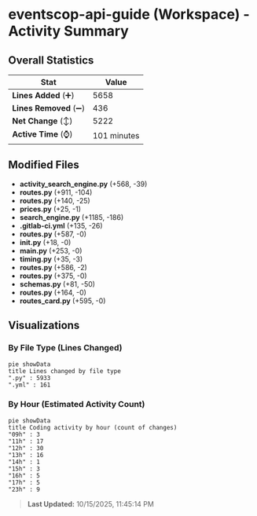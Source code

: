 # eventscop-api-guide (Workspace) - Activity Summary 

## Overall Statistics

| Stat                   | Value                                                             |
| ---------------------- | ----------------------------------------------------------------- |
| **Lines Added** (➕)   | 5658                                          |
| **Lines Removed** (➖) | 436                                        |
| **Net Change** (↕)    | 5222                |
| **Active Time** (⌚)   | 101 minutes |


## Modified Files
- **activity_search_engine.py** (+568, -39)
- **routes.py** (+911, -104)
- **routes.py** (+140, -25)
- **prices.py** (+25, -1)
- **search_engine.py** (+1185, -186)
- **.gitlab-ci.yml** (+135, -26)
- **routes.py** (+587, -0)
- **__init__.py** (+18, -0)
- **main.py** (+253, -0)
- **timing.py** (+35, -3)
- **routes.py** (+586, -2)
- **routes.py** (+375, -0)
- **schemas.py** (+81, -50)
- **routes.py** (+164, -0)
- **routes_card.py** (+595, -0)

## Visualizations

### By File Type (Lines Changed)

```mermaid
pie showData
title Lines changed by file type
".py" : 5933
".yml" : 161
```

### By Hour (Estimated Activity Count)

```mermaid
pie showData
title Coding activity by hour (count of changes)
"09h" : 3
"11h" : 17
"12h" : 30
"13h" : 16
"14h" : 1
"15h" : 3
"16h" : 5
"17h" : 5
"23h" : 9
```


> **Last Updated:** 10/15/2025, 11:45:14 PM